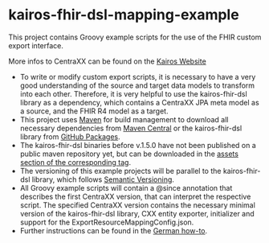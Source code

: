 # kairos-fhir-dsl-mapping-example

This project contains Groovy example scripts for the use of the FHIR custom export interface.

More infos to CentraXX can be found on the [Kairos Website](https://www.kairos.de/en/)

* To write or modify custom export scripts, it is necessary to have a very good understanding of the source and target data models to transform into
  each other. Therefore, it is very helpful to use the kairos-fhir-dsl library as a dependency, which contains a CentraXX JPA meta model as a source,
  and the FHIR R4 model as a target.
* This project uses [Maven](https://maven.apache.org/) for build management to download all necessary dependencies
  from [Maven Central](https://mvnrepository.com/repos/central) or the kairos-fhir-dsl library
  from [GitHub Packages](https://github.com/kairosmike/kairos-fhir-dsl-mapping-example/packages).
* The kairos-fhir-dsl binaries before v.1.5.0 have not been published on a public maven repository yet, but can be downloaded in
  the [assets section of the corresponding tag](https://github.com/kairosmike/kairos-fhir-dsl-mapping-example/releases).
* The versioning of this example projects will be parallel to the kairos-fhir-dsl library, which
  follows [Semantic Versioning](https://semver.org/spec/v2.0.0.html).
* All Groovy example scripts will contain a @since annotation that describes the first CentraXX version, that can interpret the respective script. The
  specified CentraXX version contains the necessary minimal version of the kairos-fhir-dsl library, CXX entity exporter, initializer and support for
  the ExportResourceMappingConfig.json.
* Further instructions can be found in the [German how-to](/CXX_FHIR_Custom_Export.pdf).
